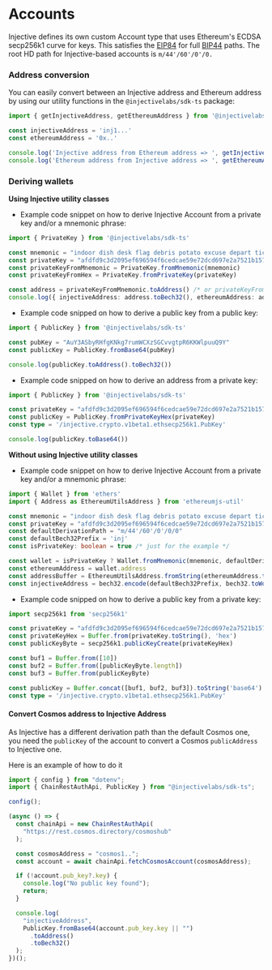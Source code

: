 # Accounts

Injective defines its own custom Account type that uses Ethereum's ECDSA secp256k1 curve for keys. This satisfies the [EIP84](https://github.com/ethereum/EIPs/issues/84) for full [BIP44](https://github.com/bitcoin/bips/blob/master/bip-0044.mediawiki) paths. The root HD path for Injective-based accounts is `m/44'/60'/0'/0.`

### Address conversion

You can easily convert between an Injective address and Ethereum address by using our utility functions in the `@injectivelabs/sdk-ts` package:

```ts
import { getInjectiveAddress, getEthereumAddress } from '@injectivelabs/sdk-ts'

const injectiveAddress = 'inj1...'
const ethereumAddress = '0x..'

console.log('Injective address from Ethereum address => ', getInjectiveAddress(ethereumAddress))
console.log('Ethereum address from Injective address => ', getEthereumAddress(injectiveAddress))
```

### Deriving wallets

**Using Injective utility classes**

* Example code snippet on how to derive Injective Account from a private key and/or a mnemonic phrase:

```ts
import { PrivateKey } from '@injectivelabs/sdk-ts'

const mnemonic = "indoor dish desk flag debris potato excuse depart ticket judge file exit"
const privateKey = "afdfd9c3d2095ef696594f6cedcae59e72dcd697e2a7521b1578140422a4f890"
const privateKeyFromMnemonic = PrivateKey.fromMnemonic(mnemonic)
const privateKeyFromHex = PrivateKey.fromPrivateKey(privateKey)

const address = privateKeyFromMnemonic.toAddress() /* or privateKeyFromHex.toAddress() */
console.log({ injectiveAddress: address.toBech32(), ethereumAddress: address.toHex() })
```

* Example code snipped on how to derive a public key from a public key:

```ts
import { PublicKey } from '@injectivelabs/sdk-ts'

const pubKey = "AuY3ASbyRHfgKNkg7rumWCXzSGCvvgtpR6KKWlpuuQ9Y"
const publicKey = PublicKey.fromBase64(pubKey)

console.log(publicKey.toAddress().toBech32())
```

* Example code snipped on how to derive an address from a private key:

```ts
import { PublicKey } from '@injectivelabs/sdk-ts'

const privateKey = "afdfd9c3d2095ef696594f6cedcae59e72dcd697e2a7521b1578140422a4f890"
const publicKey = PublicKey.fromPrivateKeyHex(privateKey)
const type = '/injective.crypto.v1beta1.ethsecp256k1.PubKey'

console.log(publicKey.toBase64())
```

**Without using Injective utility classes**

* Example code snippet on how to derive Injective Account from a private key and/or a mnemonic phrase:

```ts
import { Wallet } from 'ethers'
import { Address as EthereumUtilsAddress } from 'ethereumjs-util'

const mnemonic = "indoor dish desk flag debris potato excuse depart ticket judge file exit"
const privateKey = "afdfd9c3d2095ef696594f6cedcae59e72dcd697e2a7521b1578140422a4f890"
const defaultDerivationPath = "m/44'/60'/0'/0/0"
const defaultBech32Prefix = 'inj'
const isPrivateKey: boolean = true /* just for the example */

const wallet = isPrivateKey ? Wallet.fromMnemonic(mnemonic, defaultDerivationPath) : new Wallet(privateKey)
const ethereumAddress = wallet.address
const addressBuffer = EthereumUtilsAddress.fromString(ethereumAddress.toString()).toBuffer()
const injectiveAddress = bech32.encode(defaultBech32Prefix, bech32.toWords(addressBuffer))
```

* Example code snipped on how to derive a public key from a private key:

```ts
import secp256k1 from 'secp256k1'

const privateKey = "afdfd9c3d2095ef696594f6cedcae59e72dcd697e2a7521b1578140422a4f890"
const privateKeyHex = Buffer.from(privateKey.toString(), 'hex')
const publicKeyByte = secp256k1.publicKeyCreate(privateKeyHex)

const buf1 = Buffer.from([10])
const buf2 = Buffer.from([publicKeyByte.length])
const buf3 = Buffer.from(publicKeyByte)

const publicKey = Buffer.concat([buf1, buf2, buf3]).toString('base64')
const type = '/injective.crypto.v1beta1.ethsecp256k1.PubKey'
```

#### Convert Cosmos address to Injective Address

As Injective has a different derivation path than the default Cosmos one, you need the `publicKey` of the account to convert a Cosmos `publicAddress` to Injective one.&#x20;

Here is an example of how to do it&#x20;

```typescript
import { config } from "dotenv";
import { ChainRestAuthApi, PublicKey } from "@injectivelabs/sdk-ts";

config();

(async () => {
  const chainApi = new ChainRestAuthApi(
    "https://rest.cosmos.directory/cosmoshub"
  );

  const cosmosAddress = "cosmos1..";
  const account = await chainApi.fetchCosmosAccount(cosmosAddress);

  if (!account.pub_key?.key) {
    console.log("No public key found");
    return;
  }

  console.log(
    "injectiveAddress",
    PublicKey.fromBase64(account.pub_key.key || "")
      .toAddress()
      .toBech32()
  );
})();

```
